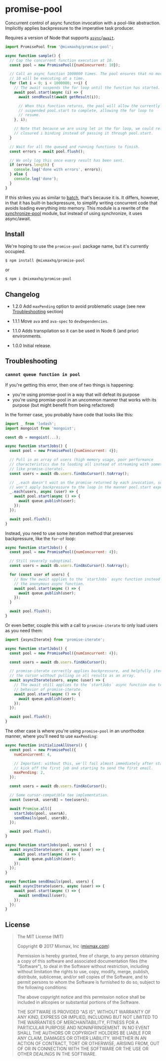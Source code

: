 promise-pool
============

Concurrent control of async function invocation with a pool-like abstraction. Implicitly applies
backpressure to the imperative task producer.

Requires a version of Node that supports [`async`][async]/[`await`][await].

```js
import PromisePool from '@mixmaxhq/promise-pool';

async function sample() {
  // Cap the concurrent function execution at 10.
  const pool = new PromisePool({numConcurrent: 10});

  // Call an async function 1000000 times. The pool ensures that no more than
  // 10 will be executing at a time.
  for (let i = 0; i < 1000000; ++i) {
    // The await suspends the for loop until the function has started.
    await pool.start(async (i) => {
      await sendResult(await getResult(i));

      // When this function returns, the pool will allow the currently
      // suspended pool.start to complete, allowing the for loop to
      // resume.
    }, i);

    // Note that because we are using let in the for loop, we could rely on the
    // closured i binding instead of passing it through pool.start.
  }

  // Wait for all the queued and running functions to finish.
  const errors = await pool.flush();

  // We only log this once every result has been sent.
  if (errors.length) {
    console.log('done with errors', errors);
  } else {
    console.log('done');
  }
}
```

If this strikes you as similar to [batch][], that's because it is. It differs, however, in that it
has built-in backpressure, to simplify writing concurrent code that avoids loading everything into
memory. This module is a rewrite of the [synchronize-pool][] module, but instead of using
synchronize, it uses async/await.

Install
-------

We're hoping to use the `promise-pool` package name, but it's currently occupied.

```sh
$ npm install @mixmaxhq/promise-pool
```

or

```sh
$ npm i @mixmaxhq/promise-pool
```

Changelog
---------

* 1.2.0 Add `maxPending` option to avoid problematic usage (see new [Troubleshooting](#troubleshooting) section)

* 1.1.1 Move `ava` and `ava-spec` to `devDependencies`.

* 1.1.0 Adds transpilation so it can be used in Node 6 (and prior) environments.

* 1.0.0 Initial release.

Troubleshooting
---------------

### `cannot queue function in pool`

If you're getting this error, then one of two things is happening:

- you're using promise-pool in a way that will defeat its purpose
- you're using promise-pool in an uncommon manner that works with its purpose (but might benefit from being refactored)

In the former case, you probably have code that looks like this:

```js
import _ from 'lodash';
import mongoist from 'mongoist';

const db = mongoist(...);

async function startJobs() {
  const pool = new PromisePool({numConcurrent: 4});

  // Pull in an array of users (high memory usage, poor performance
  // characteristics due to loading all instead of streaming with something
  // like promise-iterate).
  const users = await db.users.findAsCursor().toArray();

  // _.each doesn't wait on the promise returned by each invocation, so it
  // won't apply backpressure to the loop in the manner pool.start expects.
  _.each(users, async (user) => {
    await pool.start(async () => {
      await queue.publish(user);
    });
  });

  await pool.flush();
}
```

Instead, you need to use some iteration method that preserves backpressure, like the `for`-`of` loop:

```js
async function startJobs() {
  const pool = new PromisePool({numConcurrent: 4});

  // Still severely suboptimal.
  const users = await db.users.findAsCursor().toArray();

  for (const user of users) {
    // Now the await applies to the `startJobs` async function instead of
    // the anonymous async function.
    await pool.start(async () => {
      await queue.publish(user);
    });
  }

  await pool.flush();
}
```

Or even better, couple this with a call to `promise-iterate` to only load users as you need them:

```js
import {asyncIterate} from 'promise-iterate';

async function startJobs() {
  const pool = new PromisePool({numConcurrent: 4});

  const users = await db.users.findAsCursor();

  // promise-iterate correctly applies backpressure, and helpfully iterates
  // the cursor without pulling in all results as an array.
  await asyncIterate(users, async (user) => {
    // The await still applies to the `startJobs` async function due to the
    // behavior of promise-iterate.
    await pool.start(async () => {
      await queue.publish(user);
    });
  });

  await pool.flush();
}
```

The other case is where you're using `promise-pool` in an unorthodox manner,
where you'll need to use `maxPending`:

```js
async function initializeAllUsers() {
  const pool = new PromisePool({
    numConcurrent: 4,

    // Important: without this, we'll fail almost immediately after starting to
    // kick off the first job and starting to send the first email.
    maxPending: 2,
  });

  const users = await db.users.findAsCursor();

  // Some cursor-compatible tee implementation.
  const [usersA, usersB] = tee(users);

  await Promise.all([
    startJobs(pool, usersA),
    sendEmails(pool, usersB),
  });

  await pool.flush();
}

async function startJobs(pool, users) {
  await asyncIterate(users, async (user) => {
    await pool.start(async () => {
      await queue.publish(user);
    });
  });
}

async function sendEmails(pool, users) {
  await asyncIterate(users, async (user) => {
    await pool.start(async () => {
      await sendEmail(user);
    });
  });
}
```

License
-------

> The MIT License (MIT)
>
> Copyright &copy; 2017 Mixmax, Inc ([mixmax.com](https://mixmax.com))
>
> Permission is hereby granted, free of charge, to any person obtaining a copy of this software and associated documentation files (the "Software"), to deal in the Software without restriction, including without limitation the rights to use, copy, modify, merge, publish, distribute, sublicense, and/or sell copies of the Software, and to permit persons to whom the Software is furnished to do so, subject to the following conditions:
>
> The above copyright notice and this permission notice shall be included in allcopies or substantial portions of the Software.
>
> THE SOFTWARE IS PROVIDED "AS IS", WITHOUT WARRANTY OF ANY KIND, EXPRESS OR IMPLIED, INCLUDING BUT NOT LIMITED TO THE WARRANTIES OF MERCHANTABILITY, FITNESS FOR A PARTICULAR PURPOSE AND NONINFRINGEMENT. IN NO EVENT SHALL THE AUTHORS OR COPYRIGHT HOLDERS BE LIABLE FOR ANY CLAIM, DAMAGES OR OTHER LIABILITY, WHETHER IN AN ACTION OF CONTRACT, TORT OR OTHERWISE, ARISING FROM, OUT OF OR IN CONNECTION WITH THE SOFTWARE OR THE USE OR OTHER DEALINGS IN THE SOFTWARE.

[async]: https://developer.mozilla.org/en-US/docs/Web/JavaScript/Reference/Statements/async_function
[await]: https://developer.mozilla.org/en-US/docs/Web/JavaScript/Reference/Operators/await
[batch]: https://github.com/visionmedia/batch/
[synchronize-pool]: https://github.com/mixmaxhq/synchronize-pool
